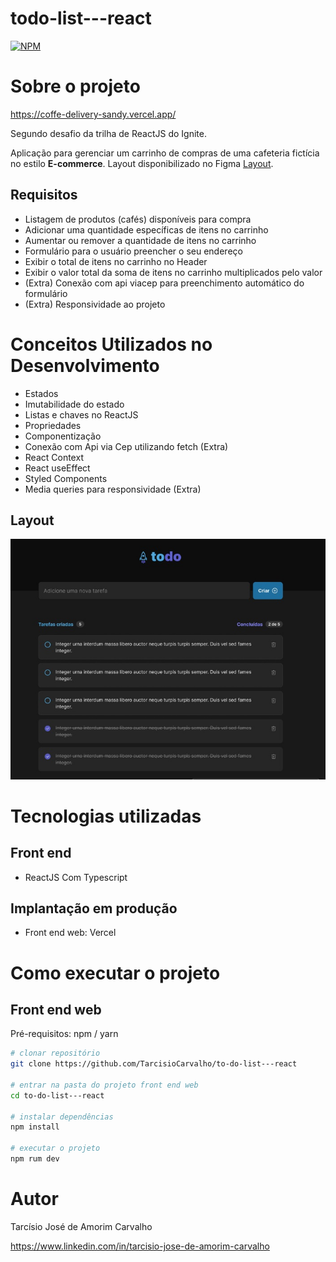 # todo-list---react
[![NPM](https://img.shields.io/npm/l/react)](https://github.com/TarcisioCarvalho/adopet/blob/master/license)

# Sobre o projeto

https://coffe-delivery-sandy.vercel.app/

Segundo desafio da trilha de ReactJS do Ignite. 

 Aplicação para gerenciar um carrinho de compras de uma cafeteria fictícia no estilo **E-commerce**. 
Layout disponibilizado no Figma [Layout](https://www.figma.com/file/5yT9ZzZmRQRS4yivGGB3pl/Coffee-Delivery/duplicate "Layout no Figma").

## Requisitos

- Listagem de produtos (cafés) disponíveis para compra
- Adicionar uma quantidade específicas de itens no carrinho
- Aumentar ou remover a quantidade de itens no carrinho
- Formulário para o usuário preencher o seu endereço
- Exibir o total de itens no carrinho no Header
- Exibir o valor total da soma de itens no carrinho multiplicados pelo valor
- (Extra) Conexão com api viacep para preenchimento automático do formulário
- (Extra) Responsividade ao projeto



# Conceitos Utilizados no Desenvolvimento

- Estados
- Imutabilidade do estado
- Listas e chaves no ReactJS
- Propriedades
- Componentização
- Conexão com Api via Cep utilizando fetch (Extra)
- React Context
- React useEffect
- Styled Components
- Media queries para responsividade (Extra)

## Layout

<img  src = 'https://github.com/TarcisioCarvalho/to-do-list---react/blob/main/src/assets/img/LayoutToDoList.jpg'>

# Tecnologias utilizadas

## Front end
- ReactJS Com Typescript

## Implantação em produção

- Front end web: Vercel


# Como executar o projeto



## Front end web
Pré-requisitos: npm / yarn

```bash
# clonar repositório
git clone https://github.com/TarcisioCarvalho/to-do-list---react

# entrar na pasta do projeto front end web
cd to-do-list---react

# instalar dependências
npm install

# executar o projeto
npm rum dev
```

# Autor

Tarcísio José de Amorim Carvalho

https://www.linkedin.com/in/tarcisio-jose-de-amorim-carvalho
